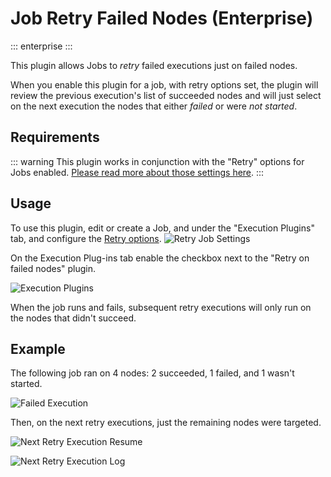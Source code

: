 # Job Retry Failed Nodes (Enterprise)
::: enterprise
:::

This plugin allows Jobs to *retry* failed executions just on failed nodes.

When you enable this plugin for a job, with retry options set, the plugin will review the previous execution's list of succeeded nodes and will just select on the next execution the nodes that either *failed* or were *not started*.

## Requirements

::: warning
This plugin works in conjunction with the "Retry" options for Jobs enabled.  [Please read more about those settings here](https://docs.qwcontrol.com/docs/manual/creating-jobs.html#retry).
:::



## Usage

To use this plugin, edit or create a Job, and under the "Execution Plugins" tab,  and configure the [Retry options](https://docs.qwcontrol.com/docs/manual/creating-jobs.html#retry).
![Retry Job Settings](~@assets/img/retry-failed-jobs-retry.png)

On the Execution Plug-ins tab enable the checkbox next to the "Retry on failed nodes" plugin.

![Execution Plugins](~@assets/img/retry-failed-jobs-conf.png)

When the job runs and fails, subsequent retry executions will only run on the nodes that didn't succeed.

## Example
The following job ran on 4 nodes: 2 succeeded, 1 failed, and 1 wasn't started.

![Failed Execution](~@assets/img/retry-failed-jobs-execution-failed.png)

Then, on the next retry executions, just the remaining nodes were targeted.

![Next Retry Execution Resume](~@assets/img/retry-failed-jobs-execution-succeed-resume.png)

![Next Retry Execution Log](~@assets/img/retry-failed-jobs-execution-succeed-log.png)

